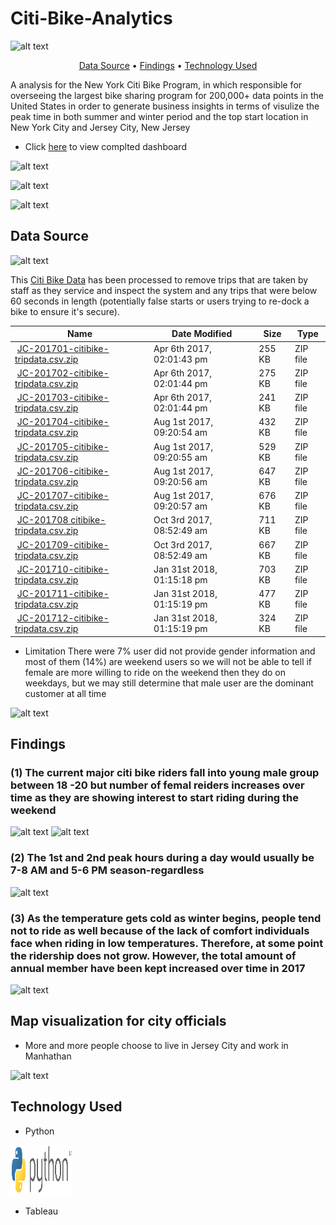 
# Citi-Bike-Analytics

![alt text](https://d21xlh2maitm24.cloudfront.net/nyc/Annual-Membership-Image.png?mtime=20170331121650)

<p align="center">
  <a href="#data-source">Data Source</a> •
  <a href="#findings">Findings</a> •
  <a href="#technology-Used">Technology Used</a>
</p>

A analysis for the New York Citi Bike Program, in which responsible for overseeing the largest bike sharing program for 200,000+ data points in the United States
 in order to generate business insights in terms of visulize the peak time in both summer and winter period and the top start location in New York City and Jersey City, New Jersey
 
* Click [here](https://public.tableau.com/profile/davidgu#!/vizhome/citibikeanalysis/Forcityofficials?publish=yes) to view complted dashboard

![alt text](https://raw.githubusercontent.com/david880110/Citi-Bike-Analytics/master/image/top_location.png)

![alt text](https://raw.githubusercontent.com/david880110/Citi-Bike-Analytics/master/image/avg_bike_distance.png)

![alt text](https://raw.githubusercontent.com/david880110/Citi-Bike-Analytics/master/image/popularity_over_time.png)

## Data Source
![alt text](https://raw.githubusercontent.com/david880110/Citi-Bike-Analytics/master/image/citibikedata.png)

This [Citi Bike Data](https://www.citibikenyc.com/system-data) has been processed to remove trips that are taken by staff as they service and inspect the system and any trips that were below 60 seconds in length 
(potentially false starts or users trying to re-dock a bike to ensure it's secure).

<table class="hide-while-loading table table-striped">
<tbody id="tbody-content">
<thead>
<tr>
<th>Name</th>
<th>Date Modified</th>
<th>Size</th>
<th>Type</th>
</tr>
</thead>
<tr>
<td>&nbsp;<a href="https://s3.amazonaws.com/tripdata/JC-201701-citibike-tripdata.csv.zip">JC-201701-citibike-tripdata.csv.zip</a></td>
<td>Apr 6th 2017, 02:01:43 pm</td>
<td>255 KB</td>
<td>ZIP file</td>
</tr>
<tr>
<td>&nbsp;<a href="https://s3.amazonaws.com/tripdata/JC-201702-citibike-tripdata.csv.zip">JC-201702-citibike-tripdata.csv.zip</a></td>
<td>Apr 6th 2017, 02:01:44 pm</td>
<td>275 KB</td>
<td>ZIP file</td>
</tr>
<tr>
<td>&nbsp;<a href="https://s3.amazonaws.com/tripdata/JC-201703-citibike-tripdata.csv.zip">JC-201703-citibike-tripdata.csv.zip</a></td>
<td>Apr 6th 2017, 02:01:44 pm</td>
<td>241 KB</td>
<td>ZIP file</td>
</tr>
<tr>
<td>&nbsp;<a href="https://s3.amazonaws.com/tripdata/JC-201704-citibike-tripdata.csv.zip">JC-201704-citibike-tripdata.csv.zip</a></td>
<td>Aug 1st 2017, 09:20:54 am</td>
<td>432 KB</td>
<td>ZIP file</td>
</tr>
<tr>
<td>&nbsp;<a href="https://s3.amazonaws.com/tripdata/JC-201705-citibike-tripdata.csv.zip">JC-201705-citibike-tripdata.csv.zip</a></td>
<td>Aug 1st 2017, 09:20:55 am</td>
<td>529 KB</td>
<td>ZIP file</td>
</tr>
<tr>
<td>&nbsp;<a href="https://s3.amazonaws.com/tripdata/JC-201706-citibike-tripdata.csv.zip">JC-201706-citibike-tripdata.csv.zip</a></td>
<td>Aug 1st 2017, 09:20:56 am</td>
<td>647 KB</td>
<td>ZIP file</td>
</tr>
<tr>
<td>&nbsp;<a href="https://s3.amazonaws.com/tripdata/JC-201707-citibike-tripdata.csv.zip">JC-201707-citibike-tripdata.csv.zip</a></td>
<td>Aug 1st 2017, 09:20:57 am</td>
<td>676 KB</td>
<td>ZIP file</td>
</tr>
<tr>
<td>&nbsp;<a href="https://s3.amazonaws.com/tripdata/JC-201708%20citibike-tripdata.csv.zip">JC-201708 citibike-tripdata.csv.zip</a></td>
<td>Oct 3rd 2017, 08:52:49 am</td>
<td>711 KB</td>
<td>ZIP file</td>
</tr>
<tr>
<td>&nbsp;<a href="https://s3.amazonaws.com/tripdata/JC-201709-citibike-tripdata.csv.zip">JC-201709-citibike-tripdata.csv.zip</a></td>
<td>Oct 3rd 2017, 08:52:49 am</td>
<td>667 KB</td>
<td>ZIP file</td>
</tr>
<tr>
<td>&nbsp;<a href="https://s3.amazonaws.com/tripdata/JC-201710-citibike-tripdata.csv.zip">JC-201710-citibike-tripdata.csv.zip</a></td>
<td>Jan 31st 2018, 01:15:18 pm</td>
<td>703 KB</td>
<td>ZIP file</td>
</tr>
<tr>
<td>&nbsp;<a href="https://s3.amazonaws.com/tripdata/JC-201711-citibike-tripdata.csv.zip">JC-201711-citibike-tripdata.csv.zip</a></td>
<td>Jan 31st 2018, 01:15:19 pm</td>
<td>477 KB</td>
<td>ZIP file</td>
</tr>
<tr>
<td>&nbsp;<a href="https://s3.amazonaws.com/tripdata/JC-201712-citibike-tripdata.csv.zip">JC-201712-citibike-tripdata.csv.zip</a></td>
<td>Jan 31st 2018, 01:15:19 pm</td>
<td>324 KB</td>
<td>ZIP file</td>
</tr>
</tbody>
</table>

* Limitation
There were 7% user did not provide gender information and most of them (14%) are weekend users so we will not be able to tell if female are more willing to ride
on the weekend then they do on weekdays, but we may still determine that male user are the dominant customer at all time

![alt text](https://raw.githubusercontent.com/david880110/Citi-Bike-Analytics/master/image/limitation.png)


## Findings 


### (1) The current major citi bike riders fall into young male group between 18 -20 but number of femal reiders increases over time as they are showing interest to start riding during the weekend

![alt text](https://raw.githubusercontent.com/david880110/Citi-Bike-Analytics/master/image/customer_base.png) ![alt text](https://raw.githubusercontent.com/david880110/Citi-Bike-Analytics/master/image/femal_ridership.png)

### (2) The 1st and 2nd peak hours during a day would usually be 7-8 AM and 5-6 PM season-regardless 

![alt text](https://raw.githubusercontent.com/david880110/Citi-Bike-Analytics/master/image/peakhours.png)

### (3) As the temperature gets cold as winter begins, people tend not to ride as well because of the lack of comfort individuals face when riding in low temperatures. Therefore, at some point the ridership does not grow. However, the total amount of annual member have been kept increased over time in 2017

![alt text](https://raw.githubusercontent.com/david880110/Citi-Bike-Analytics/master/image/2017_growth.png)

## Map visualization for city officials

* More and more people choose to live in Jersey City and work in Manhathan

![alt text](https://raw.githubusercontent.com/david880110/Citi-Bike-Analytics/master/image/popular_location.png)

## Technology Used

-   Python
<img src="https://raw.githubusercontent.com/david880110/tech-logo/master/python%20logo.png" width="100" height="80"/>

-   Tableau


